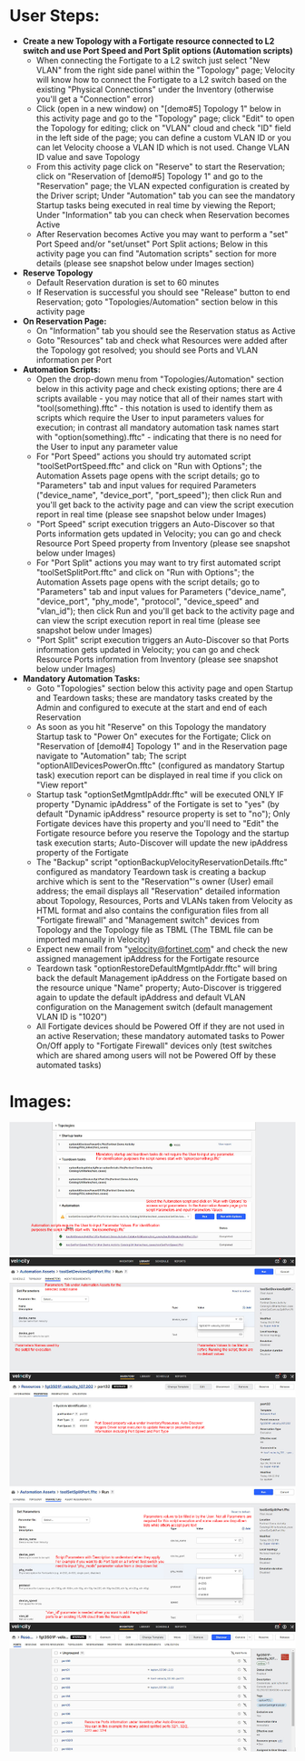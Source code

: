 # User Steps:

* **Create a new Topology with a Fortigate resource connected to L2 switch and use Port Speed and Port Split options (Automation scripts)**
    * When connecting the Fortigate to a L2 switch just select "New VLAN" from the right side panel within the "Topology" page; Velocity will know how to connect the Fortigate to a L2 switch based on the existing "Physical Connections" under the Inventory (otherwise you'll get a "Connection" error) 
    * Click (open in a new window) on "\[demo#5\] Topology 1" below in this activity page and go to the "Topology" page; click "Edit" to open the Topology for editing; click on "VLAN" cloud and check "ID" field in the left side of the page; you can define a custom VLAN ID or you can let Velocity choose a VLAN ID which is not used. Change VLAN ID value and save Topology
    * From this activity page click on "Reserve" to start the Reservation; click on "Reservation of \[demo#5\] Topology 1" and go to the "Reservation" page; the VLAN expected configuration is created by the Driver script; Under "Automation" tab you can see the mandatory Startup tasks being executed in real time by viewing the Report; Under "Information" tab you can check when Reservation becomes Active
    * After Reservation becomes Active you may want to perform a "set" Port Speed and/or "set/unset" Port Split actions; Below in this activity page you can find "Automation scripts" section for more details (please see snapshot below under Images section)
* **Reserve Topology**  
    * Default Reservation duration is set to 60 minutes
    * If Reservation is successful you should see "Release" button to end Reservation; goto "Topologies/Automation" section below in this activity page 
* **On Reservation Page:**
    * On "Information" tab you should see the Reservation status as Active
    * Goto "Resources" tab and check what Resources were added after the Topology got resolved; you should see Ports and VLAN information per Port
* **Automation Scripts:**
    * Open the drop-down menu from "Topologies/Automation" section below in this activity page and check existing options; there are 4 scripts available - you may notice that all of their names start with "tool(something).fftc" - this notation is used to identify them as scripts which require the User to input parameters values for execution; in contrast all mandatory automation task names start with "option(something).fftc" - indicating that there is no need for the User to input any parameter value
    * For "Port Speed" actions you should try automated script "toolSetPortSpeed.fftc" and click on "Run with Options"; the Automation Assets page opens with the script details; go to "Parameters" tab and input values for required Parameters ("device_name", "device_port", "port_speed"); then click Run and you'll get back to the activity page and can view the script execution report in real time (please see snapshot below under Images)
    * "Port Speed" script execution triggers an Auto-Discover so that Ports information gets updated in Velocity; you can go and check Resource Port Speed property from Inventory (please see snapshot below under Images) 
    * For "Port Split" actions you may want to try first automated script "toolSetSplitPort.fftc" and click on "Run with Options";  the Automation Assets page opens with the script details; go to "Parameters" tab and input values for Parameters ("device_name", "device_port", "phy_mode", "protocol", "device_speed" and "vlan_id"); then click Run and you'll get back to the activity page and can view the script execution report in real time (please see snapshot below under Images)
    * "Port Split" script execution triggers an Auto-Discover so that Ports information gets updated in Velocity; you can go and check Resource Ports information from Inventory (please see snapshot below under Images)
* **Mandatory Automation Tasks:**
    * Goto "Topologies" section below this activity page and open Startup and Teardown tasks; these are mandatory tasks created by the Admin and configured to execute at the start and end of each Reservation
    * As soon as you hit "Reserve" on this Topology the mandatory Startup task to "Power On" executes for the Fortigate; Click on "Reservation of \[demo#4\] Topology 1" and in the Reservation page navigate to "Automation" tab; The script "optionAllDevicesPowerOn.fftc" (configured as mandatory Startup task) execution report can be displayed in real time if you click on "View report"
    * Startup task "optionSetMgmtIpAddr.fftc" will be executed ONLY IF property "Dynamic ipAddress" of the Fortigate is set to "yes" (by default "Dynamic ipAddress" resource property is set to "no"); Only Fortigate devices have this property and you'll need to "Edit" the Fortigate resource before you reserve the Topology and the startup task execution starts; Auto-Discover will update the new ipAddress property of the Fortigate
    * The "Backup" script "optionBackupVelocityReservationDetails.fftc" configured as mandatory Teardown task is creating a backup archive which is sent to the "Reservation"'s owner (User) email address; the email displays all "Reservation" detailed information about Topology, Resources, Ports and VLANs taken from Velocity as HTML format and also contains the configuration files from all "Fortigate firewall" and "Management switch" devices from Topology and the Topology file as TBML (The TBML file can be imported manually in Velocity)  
    * Expect new email from "velocity@fortinet.com" and check the new assigned management ipAddress for the Fortigate resource
    * Teardown task "optionRestoreDefaultMgmtIpAddr.fftc" will bring back the default Management ipAddress on the Fortigate based on the resource unique "Name" property; Auto-Discover is triggered again to update the default ipAddress and default VLAN configuration on the Management switch (default management VLAN ID is "1020")
    * All Fortigate devices should be Powered Off if they are not used in an active Reservation; these mandatory automated tasks to Power On/Off apply to "Fortigate Firewall" devices only (test switches which are shared among users will not be Powered Off by these automated tasks) 


# Images:
![Image from file](demo5_1.jpg)
![Image from file](demo5_2.jpg)
![Image from file](demo5_3.jpg)
![Image from file](demo5_4.jpg)
![Image from file](demo5_5.jpg)

